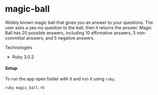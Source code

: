 # magic-ball
Widely known magic ball that gives you an answer to your questions.
The user asks a yes–no question to the ball, then it returns the answer.
Magic Ball has 20 possible answers, including 10 affirmative answers, 5 non-committal answers, and 5 negative answers.

Technologies
* Ruby 3.0.2

#### Setup ####
To run the app open folder with it and run it using `ruby`.

```ruby magic_ball.rb```
